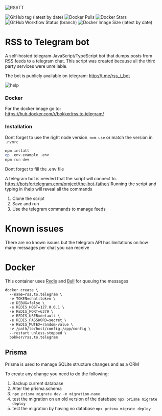 ![RSSTT](https://github.com/BoKKeR/RSS-to-Telegram-Bot/raw/master/rsstt.png)

![GitHub tag (latest by date)](https://img.shields.io/github/v/tag/bokker/rss-to-telegram-bot?label=release) ![Docker Pulls](https://img.shields.io/docker/pulls/bokker/rss.to.telegram) ![Docker Stars](https://img.shields.io/docker/stars/bokker/rss.to.telegram) ![GitHub Workflow Status (branch)](https://img.shields.io/github/workflow/status/BoKKeR/RSS-to-telegram-Bot/master/master) ![Docker Image Size (latest by date)](https://img.shields.io/docker/image-size/bokker/rss.to.telegram) 
# RSS to Telegram bot

A self-hosted telegram JavaScript/TypeScript bot that dumps posts from RSS feeds to a telegram chat. 
This script was created because all the third party services were unreliable.

The bot is publicly available on telegram: http://t.me/rss_t_bot

![help](img/help.png)

### Docker

For the docker image go to: https://hub.docker.com/r/bokker/rss.to.telegram/

### Installation

Dont forget to use the right node version. `nvm use` or match the version in `.nvmrc`

```sh
npm install
cp .env.example .env
npm run dev
```

Dont forget to fill the .env file

A telegram bot is needed that the script will connect to. https://botsfortelegram.com/project/the-bot-father/
Running the script and typing in /help will reveal all the commands

1. Clone the script
2. Save and run
3. Use the telegram commands to manage feeds

# Known issues

There are no known issues but the telegram API has limitations on how many messages per chat you can receive

# Docker

This container uses [Redis](https://redis.io) and [Bull](https://optimalbits.github.io/bull/) for queuing the messages

```
docker create \
  --name=rss.to.telegram \
  -e TOKEN=chat:token \
  -e DEBUG=false \
  -e REDIS_HOST=127.0.0.1 \
  -e REDIS_PORT=6379 \
  -e REDIS_USER=default \
  -e REDIS_PASSWORD=secret \
  -e REDIS_MUTEX=random-value \
  -v /path/to/host/config:/app/config \
  --restart unless-stopped \
  bokker/rss.to.telegram
```

## Prisma

Prisma is used to manage SQLite structure changes and as a ORM

To create any change you need to do the following:

1. Backup current database
2. Alter the prisma.schema
3. `npx prisma migrate dev -n migration-name`
4. test the migration on an old version of the database `npx prisma migrate deploy`
5. test the migration by having no database `npx prisma migrate deploy`